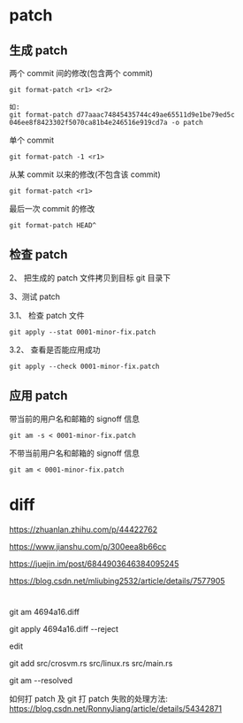 
# patch

## 生成 patch

两个 commit 间的修改(包含两个 commit)

```
git format-patch <r1> <r2>

如:
git format-patch d77aaac74845435744c49ae65511d9e1be79ed5c 046ee8f8423302f5070ca81b4e246516e919cd7a -o patch
```

单个 commit

```
git format-patch -1 <r1>
```

从某 commit 以来的修改(不包含该 commit)

```
git format-patch <r1>
```

最后一次 commit 的修改

```
git format-patch HEAD^
```

## 检查 patch

2、 把生成的 patch 文件拷贝到目标 git 目录下

3、测试 patch

3.1、 检查 patch 文件

```
git apply --stat 0001-minor-fix.patch
```

3.2、 查看是否能应用成功

```
git apply --check 0001-minor-fix.patch
```

## 应用 patch


带当前的用户名和邮箱的 signoff 信息

```
git am -s < 0001-minor-fix.patch
```

不带当前用户名和邮箱的 signoff 信息

```
git am < 0001-minor-fix.patch
```


# diff

https://zhuanlan.zhihu.com/p/44422762


https://www.jianshu.com/p/300eea8b66cc

https://juejin.im/post/6844903646384095245

https://blog.csdn.net/mliubing2532/article/details/7577905

# 

git am 4694a16.diff

git apply 4694a16.diff --reject

edit

git add src/crosvm.rs src/linux.rs src/main.rs

git am --resolved


如何打 patch 及 git 打 patch 失败的处理方法: https://blog.csdn.net/RonnyJiang/article/details/54342871

